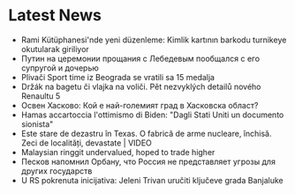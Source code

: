 # Latest News
-  Rami Kütüphanesi'nde yeni düzenleme: Kimlik kartının barkodu turnikeye okutularak giriliyor
-  Путин на церемонии прощания с Лебедевым пообщался с его супругой и дочерью
-  Plivači Sport time iz Beograda se vratili sa 15 medalja
-  Držák na bagetu či vlajka na voliči. Pět nezvyklých detailů nového Renaultu 5
-  Освен Хасково: Кой е най-големият град в Хасковска област?
-  Hamas accartoccia l'ottimismo di Biden: "Dagli Stati Uniti un documento sionista"
-  Este stare de dezastru în Texas. O fabrică de arme nucleare, închisă. Zeci de localități, devastate | VIDEO
-  Malaysian ringgit undervalued, hoped to trade higher
-  Песков напомнил Орбану, что Россия не представляет угрозы для других государств
-  U RS pokrenuta inicijativa: Jeleni Trivan uručiti ključeve grada Banjaluke
